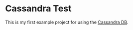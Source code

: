 Cassandra Test
==============

This is my first example project for using the [Cassandra DB](http://cassandra.apache.org/).